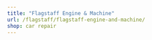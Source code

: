 ```yaml
---
title: "Flagstaff Engine & Machine"
url: /flagstaff/flagstaff-engine-and-machine/
shop: car repair
---
```

